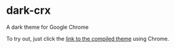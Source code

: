 dark-crx
========

A dark theme for Google Chrome

To try out, just click the [link to the compiled theme](https://raw.github.com/zhf/dark-crx/master/crx/dark.crx) using Chrome.
